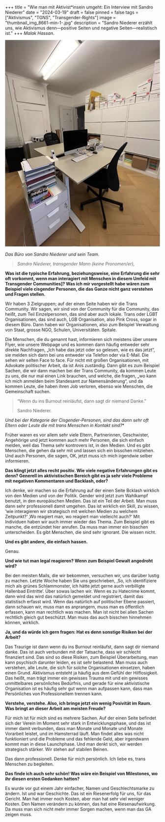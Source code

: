 +++
title = "Wie man mit Aktivist*insein umgeht: Ein Interview mit Sandro Niederer"
date = "2024-03-19"
draft = false
pinned = false
tags = ["Aktivismus", "TGNS", "Transgender-Rights"]
image = "thumbnail_img_8661-min-1-.jpg"
description = "Sandro Niederer erzählt uns, wie Aktivismus denn—positive Seiten und negative Seiten—realistisch ist."
+++
*Malak Hassan.*

![](thumbnail_img_8661-min-1-.jpg)

*Das Büro von Sandro Niederer und sein Team.*

> *Sandro Niederer, transgender Mann (keine Pronomen/er),* 

**Was ist die typische Erfahrung, beziehungsweise, eine Erfahrung die sehr oft vorkommt, wenn man interagiert mit Menschen in diesem Umfeld mit Transgender Communities]? Was ich mir vorgestellt habe wären zum Beispiel viele cisgender Personen, die das Ganze nicht ganz verstehen und Fragen stellen.**

Wir haben 3 Zielgruppen; auf der einen Seite haben wir die Trans Community. Wir sagen, wir sind von der Community für die Community, das heißt, zum Teil Einzelpersonen, das sind aber auch lokale. Trans oder LGBT Organisationen, das sind auch, LGB Organisation, also Pink Cross, sogar in diesem Büro. Dann haben wir Organisationen, also zum Beispiel Verwaltung von Staat, grosse NGO, Schulen, Universitäten. Spitale.

Die Menschen, die du genannt hast, informieren sich meistens über unsere Flyer, wie unsere Webpage und es kommen dann häufig entweder sehr direkte Nachfragen, „Ich habe das jetzt oder so gelesen, wie es das jetzt”, sie melden sich dann bei uns entweder via Telefon oder via E-Mail. Die sehen wir selten Face to face. Für nicht mit großen Organisationen, mit Advokate politischer Arbeit, da ist Anis zuständig. Dann gibt es zum Beispiel Sachen, die wir dann machen bei der Trans Community, da kommen Leute zu uns, die nur mal einen Link brauchen, und welche, die fragen, „wo kann ich mich anmelden beim Standesamt zur Namensänderung“, und da kommen Leute, die haben ihren Job verloren, ebenso wie Menschen, die Gemeinschaft suchen.

> “Wenn du ins Burnout reinläufst, dann sagt dir niemand Danke.”
>
>  Sandro Niederer.

**Und bei der Kategorie der Cisgender-Personen, sind das dann sehr oft Eltern oder Leute die mit trans* Menschen in Kontakt sind?**

Früher waren es vor allem sehr viele Eltern, Partnerinnen, Geschwister, Angehörige und jetzt kommen auch mehr Personen, die sich einfach melden, weil das Thema sehr kontrovers ist, in den Medien. Und es gibt Menschen, die gehen da sehr mit und lassen sich ein bisschen mitziehen. Und auch Personen, die sagen, OK, jetzt muss ich mich irgendwie selber informieren.

**Das klingt jetzt alles recht positiv. Wie viele negative Erfahrungen gibt es denn? Generell im aktivistischen Bereich gibt es ja sehr viele Probleme mit negativen Kommentaren und Backlash, oder?**

Ich denke, wir machen so die Erfahrung auf der einen Seite Bcklash wirklich von den Medien und von der Politik. Gender wird jetzt zum Wahlkampf benutzt, in den europäischen Medien. Das ist ein Teil der Arbeit. Man muss dann sehr professionell damit umgehen. Das ist wirklich ein Skill, zu wissen, ‘wie interagieren wir strategisch mit welchen Medien zu welchem Zeitpunkt?‘ ‚Wo reagiert man, wo reagiert man vielleicht auch?‘ Mit Individuen haben wir auch immer wieder das Thema. Zum Beispiel gibt es manche, die entzündet hier anrufen. Da muss man immer ein bisschen unterscheiden. Es gibt Menschen, die sind sehr ignorant. Die wissen nicht.

**Und es gibt andere, die einfach hassen.**

Genau.

**Und wie tut man legal reagieren? Wenn zum Beispiel Gewalt angedroht wird?**

Bei den meisten Mails, die wir bekommen, versuchen wir, uns darüber lustig zu machen. Letzte Woche haben Sie uns geschrieben, ‚So, ich identifiziere mich als grünes Schlammonster, ich hätte jetzt gerne auch verbilligte Hallenbad Eintritte‘. Über sowas lachen wir. Wenn es zu Hatecrime kommt, dann wird das wird das natürlich gemeldet und registriert, damit das statistisch erfasst wird. Wenn das natürlich auf politischer Ebene passiert, dann schauen wir, muss man es anprangern, muss man es öffentlich erfassen, kann man rechtlich was machen. Man ist nicht bei allen Sachen rechtlich gleich gut beschützt. Man muss das auch bisschen hinnehmen können, wirklich.

**Ja, und da würde ich gern fragen: Hat es denn sonstige Risiken bei der Arbeit?**

Das Traurige ist dann wenn du ins Burnout reinläufst, dann sagt dir niemand danke. Das ist auch verbunden mit der Tatsache, dass wir schlecht finanziert sind. Das sind so diese Risiken, zum Beispiel Überarbeitung, man kann psychisch darunter leiden, es ist sehr belastend. Man muss auch verstehen, alle Leute, die sich für solche Organisationen einsetzen, haben einen Grund. Aktivismus entsteht ja häufig aus dem Gefühl der Hilflosigkeit. Das heißt, man trägt immer ein gewisses Trauma mit und ein gewisses unmittelbares persönliches Bedürfnis, und gerade für eine aktivistische Organisation ist es häufig sehr gut wenn man aufpassen kann, dass man Persönliches von Professionellem trennen kann.

**Verstehe, verstehe. Also, ich bringe jetzt ein wenig Posivität im Raum. Was bringt an dieser Arbeit am meisten Freude?**

Für mich ist für mich sind es mehrere Sachen. Auf der einen Seite befindet sich der Verein im Moment sehr stark in Entwicklungsphase, und das ist immer damit verbunden, dass man Monate und Monate und Monate Vorarbeit leistet, und im Hamsterrad läuft. Man findet alles was nicht funktioniert und die Probleme und das fehlende Geld, aber irgendwann kommt man in diese Launchphase. Und man denkt sich, wir werden strategisch stärker. Wir stehen auf stabilen Beinen.

Das dann professionell. Denke für mich persönlich. Ich liebe es, trans Menschen zu begleiten.

**Das finde ich auch sehr schön! Was wäre ein Beispiel von Milestones, wo ihr diesen ersten Gedanken hatten?**

Es wurde vor gut einem Jahr einfacher, Namen und Geschlechtsmarke zu ändern. Ist und war Geschichte. Das ist ein Riesenerfolg für uns, für das Gericht. Man hat immer noch Kosten, aber man hat sehr viel weniger Kosten. Den Namen verändern zu können, das hat eine Riesenaufwirkung. Da muss man sich nicht mehr immer Sorgen machen, wenn man das GA zeigen muss.
